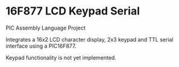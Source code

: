 16F877 LCD Keypad Serial
========================

PIC Assembly Language Project

Integrates a 16x2 LCD character display, 2x3 keypad and TTL serial interface using a PIC16F877.

Keypad functionality is not yet implemented.